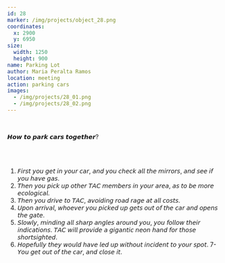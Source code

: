 ```yaml
---
id: 28
marker: /img/projects/object_28.png
coordinates:
  x: 2900
  y: 6950
size:
  width: 1250
  height: 900
name: Parking Lot
author: Maria Peralta Ramos
location: meeting
action: parking cars
images:
  - /img/projects/28_01.png
  - /img/projects/28_02.png
---
```

<br>

𝙃𝙤𝙬 𝙩𝙤 𝙥𝙖𝙧𝙠 𝙘𝙖𝙧𝙨 𝙩𝙤𝙜𝙚𝙩𝙝𝙚𝙧?

<br>

<br>

1. 𝘍𝘪𝘳𝘴𝘵 𝘺𝘰𝘶 𝘨𝘦𝘵 𝘪𝘯 𝘺𝘰𝘶𝘳 𝘤𝘢𝘳, 𝘢𝘯𝘥 𝘺𝘰𝘶 𝘤𝘩𝘦𝘤𝘬 𝘢𝘭𝘭 𝘵𝘩𝘦 𝘮𝘪𝘳𝘳𝘰𝘳𝘴, 𝘢𝘯𝘥 𝘴𝘦𝘦 𝘪𝘧 𝘺𝘰𝘶 𝘩𝘢𝘷𝘦 𝘨𝘢𝘴. 
2. 𝘛𝘩𝘦𝘯 𝘺𝘰𝘶 𝘱𝘪𝘤𝘬 𝘶𝘱 𝘰𝘵𝘩𝘦𝘳 𝘛𝘈𝘊 𝘮𝘦𝘮𝘣𝘦𝘳𝘴 𝘪𝘯 𝘺𝘰𝘶𝘳 𝘢𝘳𝘦𝘢, 𝘢𝘴 𝘵𝘰 𝘣𝘦 𝘮𝘰𝘳𝘦 𝘦𝘤𝘰𝘭𝘰𝘨𝘪𝘤𝘢𝘭. 
3. 𝘛𝘩𝘦𝘯 𝘺𝘰𝘶 𝘥𝘳𝘪𝘷𝘦 𝘵𝘰 𝘛𝘈𝘊, 𝘢𝘷𝘰𝘪𝘥𝘪𝘯𝘨 𝘳𝘰𝘢𝘥 𝘳𝘢𝘨𝘦 𝘢𝘵 𝘢𝘭𝘭 𝘤𝘰𝘴𝘵𝘴. 
4. 𝘜𝘱𝘰𝘯 𝘢𝘳𝘳𝘪𝘷𝘢𝘭, 𝘸𝘩𝘰𝘦𝘷𝘦𝘳 𝘺𝘰𝘶 𝘱𝘪𝘤𝘬𝘦𝘥 𝘶𝘱 𝘨𝘦𝘵𝘴 𝘰𝘶𝘵 𝘰𝘧 𝘵𝘩𝘦 𝘤𝘢𝘳 𝘢𝘯𝘥 𝘰𝘱𝘦𝘯𝘴 𝘵𝘩𝘦 𝘨𝘢𝘵𝘦. 
5. 𝘚𝘭𝘰𝘸𝘭𝘺, 𝘮𝘪𝘯𝘥𝘪𝘯𝘨 𝘢𝘭𝘭 𝘴𝘩𝘢𝘳𝘱 𝘢𝘯𝘨𝘭𝘦𝘴 𝘢𝘳𝘰𝘶𝘯𝘥 𝘺𝘰𝘶, 𝘺𝘰𝘶 𝘧𝘰𝘭𝘭𝘰𝘸 𝘵𝘩𝘦𝘪𝘳 𝘪𝘯𝘥𝘪𝘤𝘢𝘵𝘪𝘰𝘯𝘴. 𝘛𝘈𝘊 𝘸𝘪𝘭𝘭 𝘱𝘳𝘰𝘷𝘪𝘥𝘦 𝘢 𝘨𝘪𝘨𝘢𝘯𝘵𝘪𝘤 𝘯𝘦𝘰𝘯 𝘩𝘢𝘯𝘥 𝘧𝘰𝘳 𝘵𝘩𝘰𝘴𝘦 𝘴𝘩𝘰𝘳𝘵𝘴𝘪𝘨𝘩𝘵𝘦𝘥. 
6. 𝘏𝘰𝘱𝘦𝘧𝘶𝘭𝘭𝘺 𝘵𝘩𝘦𝘺 𝘸𝘰𝘶𝘭𝘥 𝘩𝘢𝘷𝘦 𝘭𝘦𝘥 𝘶𝘱 𝘸𝘪𝘵𝘩𝘰𝘶𝘵 𝘪𝘯𝘤𝘪𝘥𝘦𝘯𝘵 𝘵𝘰 𝘺𝘰𝘶𝘳 𝘴𝘱𝘰𝘵. 7-𝘠𝘰𝘶 𝘨𝘦𝘵 𝘰𝘶𝘵 𝘰𝘧 𝘵𝘩𝘦 𝘤𝘢𝘳, 𝘢𝘯𝘥 𝘤𝘭𝘰𝘴𝘦 𝘪𝘵.

<br>

<br>